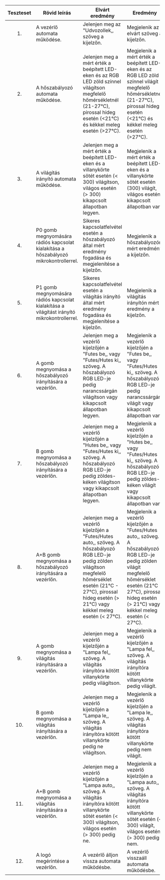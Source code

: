 | Teszteset | Rövid leírás | Elvárt eredmény | Eredmény |
| :---: | --- | --- | --- |
|	1. | A vezérlő automata működése. | Jelenjen meg az "Udvozollek,, szöveg a kijelzőn. | Megjelenik az elvárt szöveg a kijelzőn. |
|	2. | A hőszabályozó automata működése. | Jelenjen meg a mért érték a beépített LED-eken és az RGB LED zöld színnel világítson megfelelő hőmérsékletnél (21-27°C), pirossal hideg esetén (<21°C) és kékkel meleg esetén (>27°C). | Megjelenik a mért érték a beépített LED-eken és az RGB LED zöld színnel világít megfelelő hőmérsékletnél (21-27°C), pirossal hideg esetén (<21°C) és kékkel meleg esetén (>27°C). |
|	3. | A világítás irányító automata működése. | Jelenjen meg a mért érték a beépített LED-eken és a villanykörte sötét esetén (< 300) világítson, világos esetén (> 300) kikapcsolt állapotban legyen. | Megjelenik a mért érték a beépített LED-eken és a villanykörte sötét esetén (300) világít, világos esetén kikapcsolt állapotban van. |
|	4. | P0 gomb megnyomására rádiós kapcsolat kialakítása a hőszabályozó mikrokontrollerrel. | Sikeres kapcsolatfelvétel esetén a hőszabályozó által mért eredmény fogadása és megjelenítése a kijelzőn. | Megjelenik a hőszabályozón mért eredmény a kijelzőn. |
|	5. | P1 gomb megnyomására rádiós kapcsolat kialakítása a világítást irányító mikrokontrollerrel. | Sikeres kapcsolatfelvétel esetén a világítás irányító által mért eredmény fogadása és megjelenítése a kijelzőn. | Megjelenik a világítás irányítón mért eredmény a kijelzőn. |
|	6. | A gomb megnyomása a hőszabályozó irányítására a vezérlőn. | Jelenjen meg a vezérlő kijelzőjén a "Futes be,, vagy "Futes/Hutes ki,, szöveg. A hőszabályozó RGB LED-je pedig narancssárgán világítson vagy kikapcsolt állapotban legyen. | Megjelenik a vezérlő kijelzőjén a "Futes be,, vagy "Futes/Hutes ki,, szöveg. A hőszabályozó RGB LED-je pedig narancssárgán világít vagy kikapcsolt állapotban van. |
|	7. | B gomb megnyomása a hőszabályozó irányítására a vezérlőn. | Jelenjen meg a vezérlő kijelzőjén a "Hutes be,, vagy "Futes/Hutes ki,, szöveg. A hőszabályozó RGB LED-je pedig zöldes-kéken világítson vagy kikapcsolt állapotban legyen. | Megjelenik a vezérlő kijelzőjén a "Hutes be,, vagy "Futes/Hutes ki,, szöveg. A hőszabályozó RGB LED-je pedig zöldes-kéken világít vagy kikapcsolt állapotban van. |
|	8. | A+B gomb megnyomása a hőszabályozó irányítására a vezérlőn. | Jelenjen meg a vezérlő kijelzőjén a "Futes/Hutes auto,, szöveg. A hőszabályozó RGB LED-je pedig zölden világítson megfelelő hőmérséklet esetén (21°C - 27°C), pirossal hideg esetén (> 21°C) vagy kékkel meleg esetén (< 27°C).	| Megjelenik a vezérlő kijelzőjén a "Futes/Hutes auto,, szöveg. A hőszabályozó RGB LED-je pedig zölden világít megfelelő hőmérséklet esetén (21°C - 27°C), pirossal hideg esetén (> 21°C) vagy kékkel meleg esetén (< 27°C). | 
|	9. | A gomb megnyomása a világítás irányítására a vezérlőn. | Jelenjen meg a vezérlő kijelzőjén a "Lampa fel,, szöveg. A világítás irányítóra kötött villanykörte pedig világítson. | Megjelenik a vezérlő kijelzőjén a "Lampa fel,, szöveg. A világítás irányítóra kötött villanykörte pedig világít. |
|	10. | B gomb megnyomása a világítás irányítására a vezérlőn. | Jelenjen meg a vezérlő kijelzőjén a "Lampa le,, szöveg. A világítás irányítóra kötött villanykörte pedig ne világítson. | Megjelenik a vezérlő kijelzőjén a "Lampa le,, szöveg. A világítás irányítóra kötött villanykörte pedig nem világít. |
|	11. | A+B gomb megnyomása a világítás irányítására a vezérlőn. | Jelenjen meg a vezérlő kijelzőjén a "Lampa auto,, szöveg. A világítás irányítóra kötött villanykörte sötét esetén (< 300) világítson, világos esetén (> 300) pedig ne. | Megjelenik a vezérlő kijelzőjén a "Lampa auto,, szöveg. A világítás irányítóra kötött villanykörte sötét esetén (< 300) világít, világos esetén (> 300) pedig nem. |
|	12. | A logó megérintése a vezérlőn. | A vezérlő álljon vissza automata működésbe. | A vezérlő visszaáll automata működésbe.
